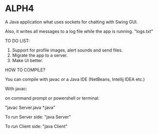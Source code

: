 # ALPH4
A Java application what uses sockets for chatting with Swing GUI.

Also, it writes all messages to a log file while the app is running. "logs.txt"


TO DO LIST:

1. Support for profile images, alert sounds and send files.
2. Migrate the app to a server.
3. Make UI better.

HOW TO COMPILE?

You can compile with javac or a Java IDE (NetBeans, Intellij IDEA etc.)

With javac:

on command prompt or powershell or terminal:

"javac Server.java *.java"

To run Server side:
"java Server"

To run Client side:
"java Client"
